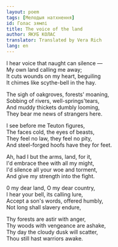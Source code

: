 ```yaml
---
layout: poem
tags: [Мелодыя натхнення]
id: Голас зямлі
title: The voice of the land
author: ЯКУБ КОЛАС
translator: Translated by Vera Rich
lang: en
---
```


I hear voice that naught can silence —  
My own land calling me away;  
It cuts wounds on my heart, beguiling  
It chimes like scythe-bell in the hay.

The sigh of oakgroves, forests' moaning,  
Sobbing of rivers, well-springs'tears,  
And muddy thickets dumbly looming,  
They bear me news of strangers here.

I see before me Teuton figures,  
The faces cold, the eyes of beasts,  
They feel no law, they feel no pity,  
And steel-forged hoofs have they for feet.

Ah, had I but the arms, land, for it,  
I'd embrace thee with all my might,  
I'd silence all your woe and torment,  
And give my strength into the fight.

0 my dear land, O my dear country,  
I hear your bell, its calling lure,  
Accept a son's words, offered humbly,  
Not long shall slavery endure,

Thy forests are astir with anger,  
Thy woods with vengeance are ashake,  
Thy day the cloudy dusk will scatter,  
Thou still hast warriors awake.